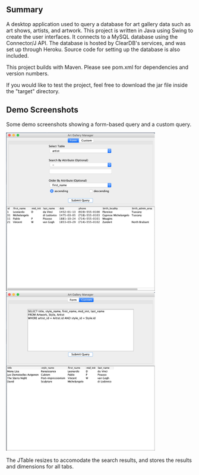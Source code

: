 ## Summary

A desktop application used to query a database for art gallery data such as art shows, artists, and artwork. This project is written in Java using Swing to create the user interfaces. It connects to a MySQL database using the Connector/J API. The database is hosted by ClearDB's services, and was set up through Heroku. Source code for setting up the database is also included.

This project builds with Maven. Please see pom.xml for dependencies and version numbers. 

If you would like to test the project, feel free to download the jar file inside the "target" directory.

## Demo Screenshots

Some demo screenshots showing a form-based query and a custom query.

<img src="/pages/FormPanelDemo.png" width=400/> <img src="/pages/CustomPanelDemo.png" width=400/>

The JTable resizes to accomodate the search results, and stores the results and dimensions for all tabs.
